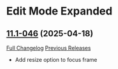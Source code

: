# Edit Mode Expanded

## [11.1-046](https://github.com/teelolws/EditModeExpanded/tree/11.1-046) (2025-04-18)
[Full Changelog](https://github.com/teelolws/EditModeExpanded/compare/11.1-045...11.1-046) [Previous Releases](https://github.com/teelolws/EditModeExpanded/releases)

- Add resize option to focus frame  
